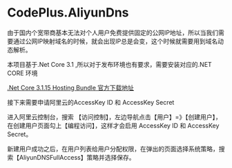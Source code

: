 # CodePlus.AliyunDns

由于国内个宽带商基本无法对个人用户免费提供固定的公网IP地址，所以当我们需要通过公网IP映射域名的时候，就会出现IP总是会变，这个时候就需要用到域名动态解析。

本项目基于.Net Core 3.1 ,所以对于发布环境也有要求，需要安装对应的.NET CORE 环境

[.Net Core 3.1.15 Hosting Bundle 官方下载地址](https://download.visualstudio.microsoft.com/download/pr/c8eabe25-bb2b-4089-992e-48198ff72ad8/a55a5313bfb65ac9bd2e5069dd4de5bc/dotnet-hosting-3.1.15-win.exe)

接下来需要申请阿里云的AccessKey ID 和 AccessKey Secret

进入阿里云控制台，搜索 【访问控制】，左边导航点击【用户】=》【创建用户】，在创建用户页面勾上【编程访问】，这样才会启用 AccessKey ID 和 AccessKey Secret。

新建用户成功之后，在用户列表给用户分配权限，在弹出的页面选择系统策略，搜索【AliyunDNSFullAccess】策略并选择保存。
